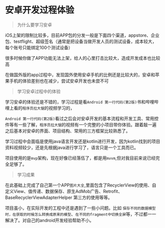 # 安卓开发过程体验

> 为什么要学习安卓

iOS上架的限制比较多，目前APP包的分发一般是下面四个渠道，appstore、企业包、testflight、超级签名（通常是把设备当做开发人员的测试设备，成本较大，每个账号只能绑定100个测试设备）

很多时候你做了APP功能无法上架，给人的心里打击比较大，造成开发成本也比较高

在做国外版的app过程中，发现国外使用安卓手机的比例还是比较大的，安卓和苹果手机的体验差别也在减少，尝试安卓开发也未尝不可

> 学习安卓过程中的体验

学习安卓的体验还是不错的，学习过程是看`Android 第一行代码(第2版)`书和哔哩哔哩上看的`程序员拉大锯`的视频学习的，

`Android 第一行代码(第2版)`看过之后会对安卓开发的基本流程和开发工具、常用控件等有一些了解，`程序员拉大锯`的视频有一个完整的小项目带你体验。跟着敲一遍之后基本对安卓的界面、项目结构、常用的三方框架比较熟悉了。

学习过程中会面临是使用java语言开发还是kotlin进行开发，因为kotlin找到的项目资料视频较少，还是先根据java进行学习了，语言只是一个工具而已。

项目使用的是`mvp`架构，现在好像已经落伍了，都是用`mvvm`,但对我目前来说已经完全足够了。

> 学习成果

在此基础上完成了自己第一个APP`图片大全`,里面包含了RecyclerView的使用、自定义View、值传递、数据保存、原生AdMob广告、Retrofit、BaseRecyclerViewAdapterHelper 第三方的使用等等。

项目虽小，在实际开发的工程中还是遇到了一些小问题。比如 `保存不同的数据模型时，在获取的时候怎么转换成原来的模型`、`在不同的fragment中切换全屏`等，不过都一一解决了。对自己的android开发经验帮助不小。
